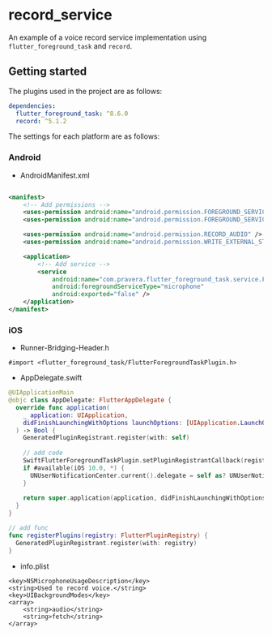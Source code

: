 # record_service

An example of a voice record service implementation using `flutter_foreground_task` and `record`.

## Getting started

The plugins used in the project are as follows:

```yaml
dependencies:
  flutter_foreground_task: ^8.6.0
  record: ^5.1.2
```

The settings for each platform are as follows:

### Android

* AndroidManifest.xml

```xml

<manifest>
    <!-- Add permissions -->
    <uses-permission android:name="android.permission.FOREGROUND_SERVICE" />
    <uses-permission android:name="android.permission.FOREGROUND_SERVICE_MICROPHONE" />

    <uses-permission android:name="android.permission.RECORD_AUDIO" />
    <uses-permission android:name="android.permission.WRITE_EXTERNAL_STORAGE" />

    <application>
        <!-- Add service -->
        <service
            android:name="com.pravera.flutter_foreground_task.service.ForegroundService"
            android:foregroundServiceType="microphone"
            android:exported="false" />
    </application>
</manifest>
```

### iOS

* Runner-Bridging-Header.h

```text
#import <flutter_foreground_task/FlutterForegroundTaskPlugin.h>
```

* AppDelegate.swift

```swift
@UIApplicationMain
@objc class AppDelegate: FlutterAppDelegate {
  override func application(
    _ application: UIApplication,
    didFinishLaunchingWithOptions launchOptions: [UIApplication.LaunchOptionsKey: Any]?
  ) -> Bool {
    GeneratedPluginRegistrant.register(with: self)
    
    // add code
    SwiftFlutterForegroundTaskPlugin.setPluginRegistrantCallback(registerPlugins)
    if #available(iOS 10.0, *) {
      UNUserNotificationCenter.current().delegate = self as? UNUserNotificationCenterDelegate
    }
    
    return super.application(application, didFinishLaunchingWithOptions: launchOptions)
  }
}

// add func
func registerPlugins(registry: FlutterPluginRegistry) {
  GeneratedPluginRegistrant.register(with: registry)
}
```

* info.plist

```text
<key>NSMicrophoneUsageDescription</key>
<string>Used to record voice.</string>
<key>UIBackgroundModes</key>
<array>
    <string>audio</string>
    <string>fetch</string>
</array>
```
